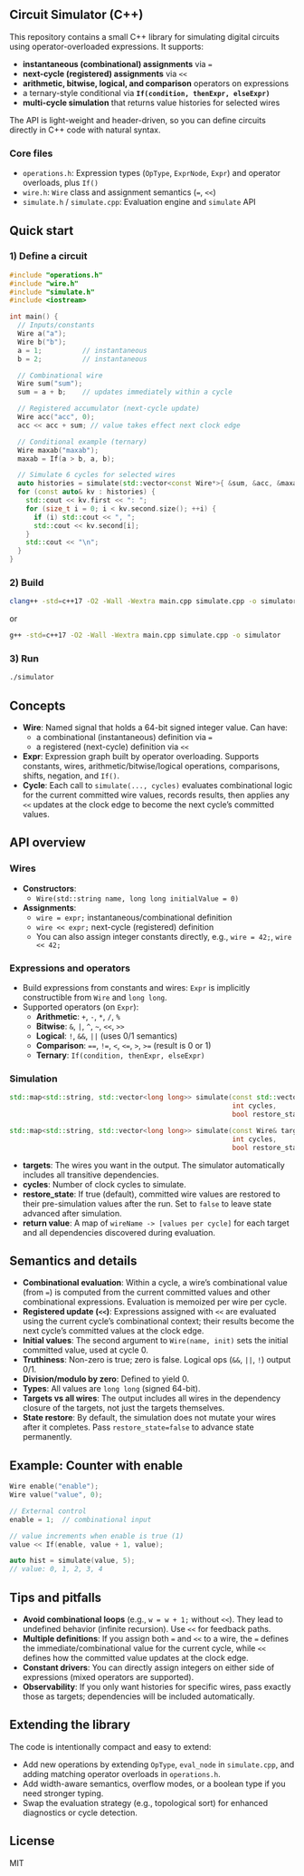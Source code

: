 ## Circuit Simulator (C++)

This repository contains a small C++ library for simulating digital circuits using operator-overloaded expressions. It supports:

- **instantaneous (combinational) assignments** via `=`
- **next-cycle (registered) assignments** via `<<`
- **arithmetic, bitwise, logical, and comparison** operators on expressions
- a ternary-style conditional via **`If(condition, thenExpr, elseExpr)`**
- **multi-cycle simulation** that returns value histories for selected wires

The API is light-weight and header-driven, so you can define circuits directly in C++ code with natural syntax.

### Core files
- `operations.h`: Expression types (`OpType`, `ExprNode`, `Expr`) and operator overloads, plus `If()`
- `wire.h`: `Wire` class and assignment semantics (`=`, `<<`)
- `simulate.h` / `simulate.cpp`: Evaluation engine and `simulate` API

## Quick start

### 1) Define a circuit
```cpp
#include "operations.h"
#include "wire.h"
#include "simulate.h"
#include <iostream>

int main() {
  // Inputs/constants
  Wire a("a");
  Wire b("b");
  a = 1;          // instantaneous
  b = 2;          // instantaneous

  // Combinational wire
  Wire sum("sum");
  sum = a + b;    // updates immediately within a cycle

  // Registered accumulator (next-cycle update)
  Wire acc("acc", 0);
  acc << acc + sum; // value takes effect next clock edge

  // Conditional example (ternary)
  Wire maxab("maxab");
  maxab = If(a > b, a, b);

  // Simulate 6 cycles for selected wires
  auto histories = simulate(std::vector<const Wire*>{ &sum, &acc, &maxab }, 6);
  for (const auto& kv : histories) {
    std::cout << kv.first << ": ";
    for (size_t i = 0; i < kv.second.size(); ++i) {
      if (i) std::cout << ", ";
      std::cout << kv.second[i];
    }
    std::cout << "\n";
  }
}
```

### 2) Build
```bash
clang++ -std=c++17 -O2 -Wall -Wextra main.cpp simulate.cpp -o simulator
```
or
```bash
g++ -std=c++17 -O2 -Wall -Wextra main.cpp simulate.cpp -o simulator
```

### 3) Run
```bash
./simulator
```

## Concepts

- **Wire**: Named signal that holds a 64-bit signed integer value. Can have:
  - a combinational (instantaneous) definition via `=`
  - a registered (next-cycle) definition via `<<`
- **Expr**: Expression graph built by operator overloading. Supports constants, wires, arithmetic/bitwise/logical operations, comparisons, shifts, negation, and `If()`.
- **Cycle**: Each call to `simulate(..., cycles)` evaluates combinational logic for the current committed wire values, records results, then applies any `<<` updates at the clock edge to become the next cycle’s committed values.

## API overview

### Wires
- **Constructors**:
  - `Wire(std::string name, long long initialValue = 0)`
- **Assignments**:
  - `wire = expr;`  instantaneous/combinational definition
  - `wire << expr;` next-cycle (registered) definition
  - You can also assign integer constants directly, e.g., `wire = 42;`, `wire << 42;`

### Expressions and operators
- Build expressions from constants and wires: `Expr` is implicitly constructible from `Wire` and `long long`.
- Supported operators (on `Expr`):
  - **Arithmetic**: `+`, `-`, `*`, `/`, `%`
  - **Bitwise**: `&`, `|`, `^`, `~`, `<<`, `>>`
  - **Logical**: `!`, `&&`, `||` (uses 0/1 semantics)
  - **Comparison**: `==`, `!=`, `<`, `<=`, `>`, `>=` (result is 0 or 1)
  - **Ternary**: `If(condition, thenExpr, elseExpr)`

### Simulation
```cpp
std::map<std::string, std::vector<long long>> simulate(const std::vector<const Wire*>& targets,
                                                       int cycles,
                                                       bool restore_state = true);

std::map<std::string, std::vector<long long>> simulate(const Wire& target,
                                                       int cycles,
                                                       bool restore_state = true);
```

- **targets**: The wires you want in the output. The simulator automatically includes all transitive dependencies.
- **cycles**: Number of clock cycles to simulate.
- **restore_state**: If true (default), committed wire values are restored to their pre-simulation values after the run. Set to `false` to leave state advanced after simulation.
- **return value**: A map of `wireName -> [values per cycle]` for each target and all dependencies discovered during evaluation.

## Semantics and details

- **Combinational evaluation**: Within a cycle, a wire’s combinational value (from `=`) is computed from the current committed values and other combinational expressions. Evaluation is memoized per wire per cycle.
- **Registered update (`<<`)**: Expressions assigned with `<<` are evaluated using the current cycle’s combinational context; their results become the next cycle’s committed values at the clock edge.
- **Initial values**: The second argument to `Wire(name, init)` sets the initial committed value, used at cycle 0.
- **Truthiness**: Non-zero is true; zero is false. Logical ops (`&&`, `||`, `!`) output 0/1.
- **Division/modulo by zero**: Defined to yield 0.
- **Types**: All values are `long long` (signed 64-bit).
- **Targets vs all wires**: The output includes all wires in the dependency closure of the targets, not just the targets themselves.
- **State restore**: By default, the simulation does not mutate your wires after it completes. Pass `restore_state=false` to advance state permanently.

## Example: Counter with enable
```cpp
Wire enable("enable");
Wire value("value", 0);

// External control
enable = 1;  // combinational input

// value increments when enable is true (1)
value << If(enable, value + 1, value);

auto hist = simulate(value, 5);
// value: 0, 1, 2, 3, 4
```

## Tips and pitfalls
- **Avoid combinational loops** (e.g., `w = w + 1;` without `<<`). They lead to undefined behavior (infinite recursion). Use `<<` for feedback paths.
- **Multiple definitions**: If you assign both `=` and `<<` to a wire, the `=` defines the immediate/combinational value for the current cycle, while `<<` defines how the committed value updates at the clock edge.
- **Constant drivers**: You can directly assign integers on either side of expressions (mixed operators are supported).
- **Observability**: If you only want histories for specific wires, pass exactly those as targets; dependencies will be included automatically.

## Extending the library
The code is intentionally compact and easy to extend:
- Add new operations by extending `OpType`, `eval_node` in `simulate.cpp`, and adding matching operator overloads in `operations.h`.
- Add width-aware semantics, overflow modes, or a boolean type if you need stronger typing.
- Swap the evaluation strategy (e.g., topological sort) for enhanced diagnostics or cycle detection.

## License
MIT


